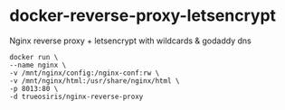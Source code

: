 # docker-reverse-proxy-letsencrypt
Nginx reverse proxy + letsencrypt with wildcards &amp; godaddy dns
    
    docker run \
    --name nginx \
    -v /mnt/nginx/config:/nginx-conf:rw \
    -v /mnt/nginx/html:/usr/share/nginx/html \
    -p 8013:80 \
    -d trueosiris/nginx-reverse-proxy


